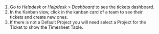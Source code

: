 1.  Go to *Helpdesk* or *Helpdesk \> Dashboard* to see the tickets
    dashboard.
2.  In the Kanban view, click in the kanban card of a team to see their
    tickets and create new ones.
3.  If there is not a Default Project you will need select a Project for
    the Ticket to show the Timesheet Table.
